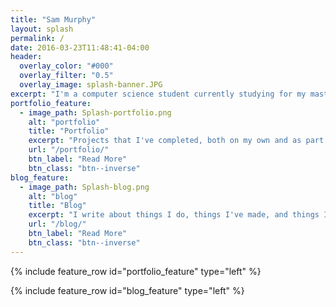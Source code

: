 ```yaml
---
title: "Sam Murphy"
layout: splash
permalink: /
date: 2016-03-23T11:48:41-04:00
header:
  overlay_color: "#000"
  overlay_filter: "0.5"
  overlay_image: splash-banner.JPG
excerpt: "I'm a computer science student currently studying for my masters degree at the university of hull. Once completed, I hope to pursue a career in game development."
portfolio_feature:
  - image_path: Splash-portfolio.png
    alt: "portfolio"
    title: "Portfolio"
    excerpt: "Projects that I've completed, both on my own and as part of a larger team."
    url: "/portfolio/"
    btn_label: "Read More"
    btn_class: "btn--inverse"
blog_feature:
  - image_path: Splash-blog.png
    alt: "blog"
    title: "Blog"
    excerpt: "I write about things I do, things I've made, and things I'm interested in."
    url: "/blog/"
    btn_label: "Read More"
    btn_class: "btn--inverse"
---
```


{% include feature_row id="portfolio_feature" type="left" %}

{% include feature_row id="blog_feature" type="left" %}
